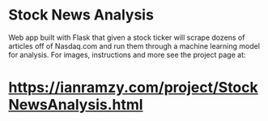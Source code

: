 # Stock News Analysis
Web app built with Flask that given a stock ticker will scrape dozens of articles off of Nasdaq.com and run them through a machine learning model for analysis.
For images, instructions and more see the project page at:
# https://ianramzy.com/project/StockNewsAnalysis.html
